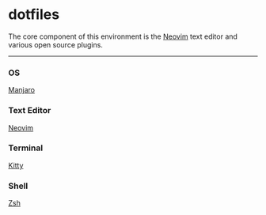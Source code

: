 # dotfiles

The core component of this environment is the [Neovim](https://neovim.io/) text editor and various open source plugins.

<hr>

### OS
[Manjaro](https://manjaro.org/)

### Text Editor
[Neovim](./nvim/.config/nvim/)

### Terminal
[Kitty](https://sw.kovidgoyal.net/kitty/)

### Shell
[Zsh](https://ohmyz.sh/)

